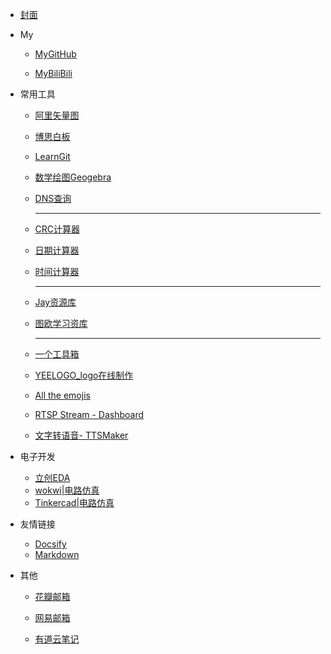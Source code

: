 <!-- _navbar.md -->

* [封面]()

* My

    * [MyGitHub](https://github.com/duxiaoChina)

    * [MyBiliBili](https://space.bilibili.com/497202087?spm_id_from=333.999.0.0)

* 常用工具
  * [阿里矢量图](https://www.iconfont.cn/)

  * [博思白板](https://boardmix.cn/)

  * [LearnGit](https://learngitbranching.js.org/?locale=zh_CN)

  * [数学绘图Geogebra](https://www.geogebra.org/classic)

  * [DNS查询](https://myssl.com/dns_check.html)

  * ---

      [CRC计算器](https://www.23bei.com/tool/8.html)

  * [日期计算器](https://uutool.cn/date-calc/)

  * [时间计算器](http://shijian.qianwanku.com/)

      ---

  * [Jay资源库](https://www.lovejay.top/)
  
  * [图欧学习资库](https://tuostudy.upnb.top/)
  
      ---
  
  * [一个工具箱](http://www.atoolbox.net/Category.php?Id=27)
  
  * [YEELOGO_logo在线制作](http://yeelogo.com/#/)
  
  * [All the emojis](https://github.com/markdown-templates/markdown-emojis)
  
  * [RTSP Stream - Dashboard](https://rtsp.stream/admin/dashboard)
  
  * [文字转语音- TTSMaker](https://ttsmaker.com/zh-cn)
  
* 电子开发
  * [立创EDA](https://lceda.cn/)
  * [wokwi|电路仿真](https://wokwi.com/)
  * [Tinkercad|电路仿真](https://www.tinkercad.com/circuits)
  
* 友情链接
  * [Docsify](https://jingping-ye.github.io/docsify-docs-zh/#/)
  * [Markdown](https://markdown.com.cn/basic-syntax/)

* 其他
  * [花瓣邮箱](https://www.petalmail.com/#/)
  
  * [网易邮箱](https://mail.163.com/)
  
  * [有道云笔记](https://note.youdao.com/signIn/index.html?&callback=https://note.youdao.com/web/&from=web)
  
      


